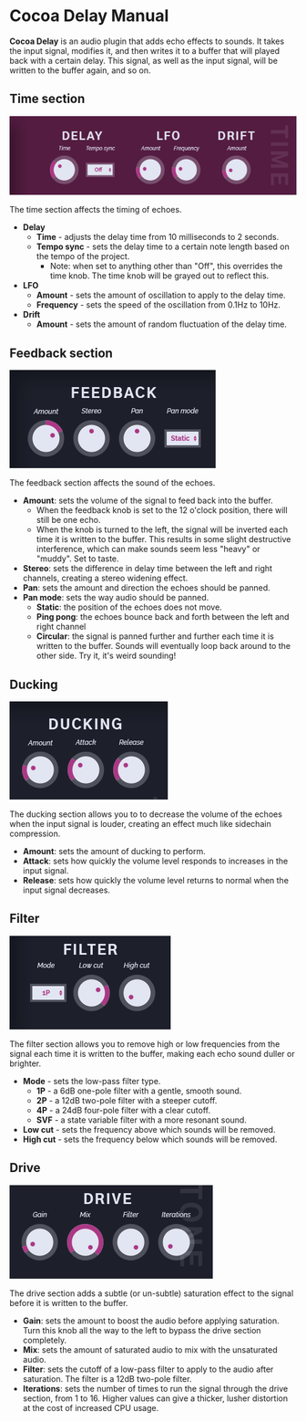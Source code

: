 # Cocoa Delay Manual

**Cocoa Delay** is an audio plugin that adds echo effects to sounds. It takes the input signal, modifies it, and then writes it to a buffer that will played back with a certain delay. This signal, as well as the input signal, will be written to the buffer again, and so on.

## Time section

![Time section screenshot](images/time.png)

The time section affects the timing of echoes.

- **Delay**
	- **Time** - adjusts the delay time from 10 milliseconds to 2 seconds.
	- **Tempo sync** - sets the delay time to a certain note length based on the tempo of the project.
		- Note: when set to anything other than "Off", this overrides the time knob. The time knob will be grayed out to reflect this.
- **LFO**
	- **Amount** - sets the amount of oscillation to apply to the delay time.
	- **Frequency** - sets the speed of the oscillation from 0.1Hz to 10Hz.
- **Drift**
	- **Amount** - sets the amount of random fluctuation of the delay time.

## Feedback section

![Feedback section screenshot](images/feedback.png)

The feedback section affects the sound of the echoes.

- **Amount**: sets the volume of the signal to feed back into the buffer.
	- When the feedback knob is set to the 12 o'clock position, there will still be one echo.
	- When the knob is turned to the left, the signal will be inverted each time it is written to the buffer. This results in some slight destructive interference, which can make sounds seem less "heavy" or "muddy". Set to taste.
- **Stereo**: sets the difference in delay time between the left and right channels, creating a stereo widening effect.
- **Pan**: sets the amount and direction the echoes should be panned.
- **Pan mode**: sets the way audio should be panned.
	- **Static**: the position of the echoes does not move.
	- **Ping pong**: the echoes bounce back and forth between the left and right channel
	- **Circular**: the signal is panned further and further each time it is written to the buffer. Sounds will eventually loop back around to the other side. Try it, it's weird sounding!

## Ducking

![Ducking section screenshot](images/ducking.png)

The ducking section allows you to to decrease the volume of the echoes when the input signal is louder, creating an effect much like sidechain compression.

- **Amount**: sets the amount of ducking to perform.
- **Attack**: sets how quickly the volume level responds to increases in the input signal.
- **Release**: sets how quickly the volume level returns to normal when the input signal decreases.

## Filter

![Filter section screenshot](images/filter.png)

The filter section allows you to remove high or low frequencies from the signal each time it is written to the buffer, making each echo sound duller or brighter.

- **Mode** - sets the low-pass filter type.
	- **1P** - a 6dB one-pole filter with a gentle, smooth sound.
	- **2P** - a 12dB two-pole filter with a steeper cutoff.
	- **4P** - a 24dB four-pole filter with a clear cutoff.
	- **SVF** - a state variable filter with a more resonant sound.
- **Low cut** - sets the frequency above which sounds will be removed.
- **High cut** - sets the frequency below which sounds will be removed.

## Drive

![Drive section screenshot](images/drive.png)

The drive section adds a subtle (or un-subtle) saturation effect to the signal before it is written to the buffer.

- **Gain**: sets the amount to boost the audio before applying saturation. Turn this knob all the way to the left to bypass the drive section completely.
- **Mix**: sets the amount of saturated audio to mix with the unsaturated audio.
- **Filter**: sets the cutoff of a low-pass filter to apply to the audio after saturation. The filter is a 12dB two-pole filter.
- **Iterations**: sets the number of times to run the signal through the drive section, from 1 to 16. Higher values can give a thicker, lusher distortion at the cost of increased CPU usage.